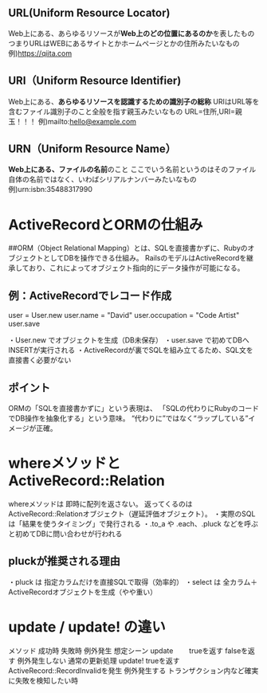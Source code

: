 ## URL(Uniform Resource Locator)
Web上にある、あらゆるリソースが**Web上のどの位置にあるのか**を表したもの
つまりURLはWEBにあるサイトとかホームページとかの住所みたいなもの
例)https://qiita.com

## URI（Uniform Resource Identifier)
Web上にある、**あらゆるリソースを認識するための識別子の総称**
URIはURL等を含むファイル識別子のこと全般を指す親玉みたいなもの
URL=住所,URI=親玉！！！
例)mailto:hello@example.com

## URN（Uniform Resource Name）
**Web上にある、ファイルの名前**のこと
ここでいう名前というのはそのファイル自体の名前ではなく、いわばシリアルナンバーみたいなもの
例)urn:isbn:35488317990



#  ActiveRecordとORMの仕組み

##ORM（Object Relational Mapping）とは、SQLを直接書かずに、RubyのオブジェクトとしてDBを操作できる仕組み。
RailsのモデルはActiveRecordを継承しており、これによってオブジェクト指向的にデータ操作が可能になる。

## 例：ActiveRecordでレコード作成
user = User.new
user.name = "David"
user.occupation = "Code Artist"
user.save

・User.new でオブジェクトを生成（DB未保存）
・user.save で初めてDBへINSERTが実行される
・ActiveRecordが裏でSQLを組み立てるため、SQL文を直接書く必要がない

## ポイント
ORMの「SQLを直接書かずに」という表現は、
「SQLの代わりにRubyのコードでDB操作を抽象化する」という意味。
“代わりに”ではなく“ラップしている”イメージが正確。



# whereメソッドとActiveRecord::Relation

whereメソッドは 即時に配列を返さない。
返ってくるのは ActiveRecord::Relationオブジェクト（遅延評価オブジェクト）。
・実際のSQLは「結果を使うタイミング」で発行される
・.to_a や .each、.pluck などを呼ぶと初めてDBに問い合わせが行われる

## pluckが推奨される理由
・pluck は 指定カラムだけを直接SQLで取得（効率的）
・select は 全カラム＋ActiveRecordオブジェクトを生成（やや重い）



# update / update! の違い

メソッド    成功時       失敗時                             例外発生         想定シーン
update 　　trueを返す   falseを返す                         例外発生しない   通常の更新処理
update!   trueを返す   ActiveRecord::RecordInvalidを発生   例外発生する     トランザクション内など確実に失敗を検知したい時
